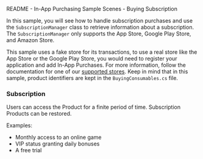 README - In-App Purchasing Sample Scenes - Buying Subscription

In this sample, you will see how to handle subscription purchases and use the `SubscriptionManager` class to retrieve information about a subscription. The `SubscriptionManager` only supports the App Store, Google Play Store, and Amazon Store.

  
This sample uses a fake store for its transactions, to use a real store like the App Store or the Google Play Store, you would need to register your application and add In-App Purchases. For more information, follow the documentation for one of our [supported stores](https://docs.unity3d.com/Packages/com.unity.purchasing@3.1/manual/UnityIAPSettingUp.html). Keep in mind that in this sample, product identifiers are kept in the `BuyingConsumables.cs` file.

### Subscription

Users can access the Product for a finite period of time. Subscription Products can be restored.

Examples:
* Monthly access to an online game
* VIP status granting daily bonuses
* A free trial